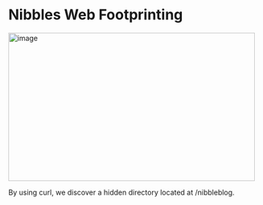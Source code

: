 # Nibbles Web Footprinting

<img width="490" height="295" alt="image" src="https://github.com/user-attachments/assets/de9bcd7f-022b-469a-9c05-6e6a94ffd23f" />

By using curl, we discover a hidden directory located at /nibbleblog.

